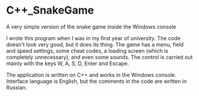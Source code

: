# C++_SnakeGame
A very simple version of the snake game inside the Windows console

I wrote this program when I was in my first year of university. The code doesn't look very good, but it does its thing.
The game has a menu, field and speed settings, some cheat codes, a loading screen (which is completely unnecessary), and even some sounds.
The control is carried out mainly with the keys W, A, S, D, Enter and Escape.

The application is written on С++ and works in the Windows console. Interface language is English, but the comments in the code are written in Russian.
